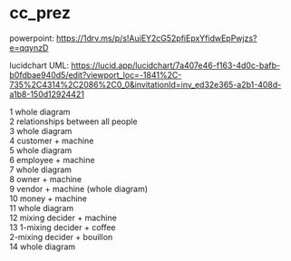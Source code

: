 # cc_prez
powerpoint:
https://1drv.ms/p/s!AuiEY2cG52pfiEpxYfidwEpPwjzs?e=qqynzD

lucidchart UML:
https://lucid.app/lucidchart/7a407e46-f163-4d0c-bafb-b0fdbae940d5/edit?viewport_loc=-1841%2C-735%2C4314%2C2086%2C0_0&invitationId=inv_ed32e365-a2b1-408d-a1b8-150d12924421


1 whole diagram</br>
2 relationships between all people</br>
3 whole diagram</br>
4 customer + machine</br>
5 whole diagram</br>
6 employee + machine</br>
7 whole diagram</br>
8 owner + machine</br>
9 vendor + machine (whole diagram)</br>
10 money + machine</br>
11 whole diagram</br>
12 mixing decider + machine</br>
13 1-mixing decider + coffee</br>
   2-mixing decider + bouillon</br>
14 whole diagram

